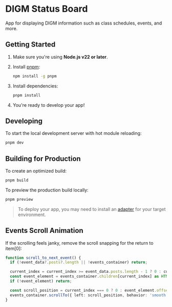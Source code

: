 # DIGM Status Board

App for displaying DIGM information such as class schedules, events, and more.

## Getting Started

1. Make sure you're using **Node.js v22 or later**.
2. Install [pnpm](https://pnpm.io/):

   ```bash
   npm install -g pnpm
   ```

3. Install dependencies:

   ```bash
   pnpm install
   ```

4. You're ready to develop your app!

## Developing

To start the local development server with hot module reloading:

```bash
pnpm dev
```

## Building for Production

To create an optimized build:

```bash
pnpm build
```

To preview the production build locally:

```bash
pnpm preview
```

> To deploy your app, you may need to install an [adapter](https://svelte.dev/docs/kit/adapters) for your target environment.

## Events Scroll Animation

If the scrolling feels janky, remove the scroll snapping for the return to item[0]:

```ts
function scroll_to_next_event() {
  if (!event_data?.posts?.length || !events_container) return;

  current_index = current_index >= event_data.posts.length - 1 ? 0 : current_index + 1;
  const event_element = events_container.children[current_index] as HTMLElement;
  if (!event_element) return;

  const scroll_position = current_index === 0 ? 0 : event_element.offsetLeft;
  events_container.scrollTo({ left: scroll_position, behavior: 'smooth' });
}
```
